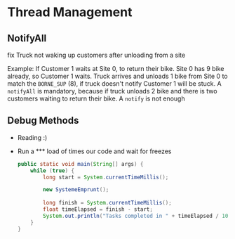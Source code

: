 # Thread Management

## NotifyAll

fix Truck not waking up customers after unloading from a site

Example:
If Customer 1 waits at Site 0, to return their bike. Site 0 has 9 bike already, so Customer 1 waits. Truck arrives and unloads 1 bike from Site 0 to match the `BORNE_SUP` (8), if truck doesn't notify Customer 1 will be stuck.
A `notifyAll` is mandatory, because if truck unloads 2 bike and there is two customers waiting to return their bike. A `notify` is not enough

## Debug Methods

- Reading :)
- Run a *** load of times our code and wait for freezes

  ```java
  public static void main(String[] args) {
      while (true) {
          long start = System.currentTimeMillis();

          new SystemeEmprunt();
          
          long finish = System.currentTimeMillis();
          float timeElapsed = finish - start;
          System.out.println("Tasks completed in " + timeElapsed / 1000 + "s");
      }
  }
  ```
